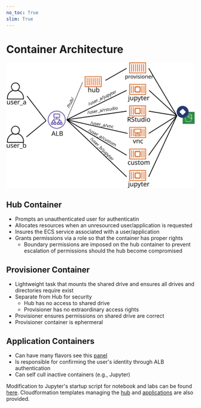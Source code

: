 ```yaml
---
no_toc: True
slim: True
---
```

# Container Architecture

![Cloud Architecture. cloudfig](container.svg)

## Hub Container

   * Prompts an unauthenticated user for authenticatin
   * Allocates resources when an unresourced user/application is requested
   * Insures the ECS service associated with a user/application
   * Grants permissions via a role so that the container has proper rights
      - Boundary permissions are imposed on the hub container to prevent escalation of permissions should the hub become compromised

## Provisioner Container

   * Lightweight task that mounts the shared drive and ensures all drives and directories require exist
   * Separate from Hub for security
      - Hub has no access to shared drive
      - Provisioner has no extraordinary access rights
   * Provisioner ensures permissions on shared drive are correct
   * Provisioner container is ephermeral

## Application Containers

   * Can have many flavors see this [panel](integration.md)
   * Is responsible for confirming the user's identity through ALB authentication
   * Can self cull inactive containers (e.g., Jupyter)

Modification to Jupyter's startup script for notebook and labs can be found [here](https://github.com/WestHealth/scipy2020/tree/master/cloud_infrastructure/supplemental_code/jupyter). Cloudformation templates managing the [hub](https://github.com/WestHealth/scipy2020/tree/master/cloud_infrastructure/supplemental_code/hub/hub.yaml) and [applications](https://github.com/WestHealth/scipy2020/tree/master/cloud_infrastructure/supplemental_code/hub/notebook.yaml) are also provided.


